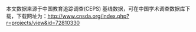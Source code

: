 本文数据来源于中国教育追踪调查(CEPS) 基线数据，可在中国学术调查数据库下载，下载网址为：http://www.cnsda.org/index.php?r=projects/view&id=72810330
